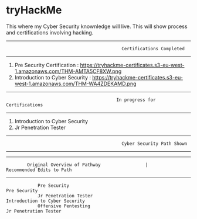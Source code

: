 # tryHackMe
This where my Cyber Security knownledge will live. This will show process and certifications involving hacking.


------------------------------------------------------------------------------------------------------------------------
                                                Certifications Completed
------------------------------------------------------------------------------------------------------------------------
            
1. Pre Security Certification     : https://tryhackme-certificates.s3-eu-west-1.amazonaws.com/THM-AMTA5CF8XW.png
2. Introduction to Cyber Security : https://tryhackme-certificates.s3-eu-west-1.amazonaws.com/THM-WA4ZDEKAMD.png

------------------------------------------------------------------------------------------------------------------------
                                              In progress for Certifications
-------------------------------------------------------------------------------------------------------------------------

1. Introduction to Cyber Security 
2. Jr Penetration Tester

------------------------------------------------------------------------------------------------------------------------
                                                Cyber Security Path Shown
------------------------------------------------------------------------------------------------------------------------

------------------------------------------------------------------------------------------------------------------------
            Original Overview of Pathway                 |                    Recommended Edits to Path                    
------------------------------------------------------------------------------------------------------------------------

                Pre Security                                                      Pre Security
                Jr Penetration Tester                                             Introduction to Cyber Security
                Offensive Pentesting                                              Jr Penetration Tester
                    
